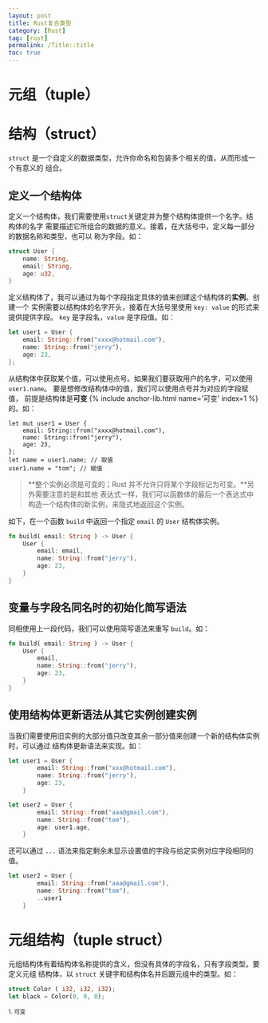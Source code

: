 ```yaml
---
layout: post
title: Rust复合类型
category: [Rust]
tag: [rust]
permalink: /Title::title
toc: true
---
```

# 元组（tuple）
# 结构（struct）
`struct` 是一个自定义的数据类型，允许你命名和包装多个相关的值，从而形成一个有意义的
组合。

## 定义一个结构体
定义一个结构体，我们需要使用`struct`关键定并为整个结构体提供一个名字。结构体的名字
需要描述它所组合的数据的意义。接着，在大括号中，定义每一部分的数据名称和类型，也可以
称为字段。如：

``` rust
struct User {
    name: String,
    email: String,
    age: u32,
}
```

定义结构体了，我可以通过为每个字段指定具体的值来创建这个结构体的**实例**。创建一个
实例需要以结构体的名字开头，接着在大括号里使用 `key: value` 的形式来提供提供字段。
`key` 是字段名，`value` 是字段值。如：

``` rust
let user1 = User {
    email: String::from("xxxx@hotmail.com"),
    name: String::from("jerry"),
    age: 23,
};
```

从结构体中获取某个值，可以使用点号。如果我们要获取用户的名字，可以使用 `user1.name`。
要是想修改结构体中的值，我们可以使用点号并为对应的字段赋值， 前提是结构体是**可变** {% include anchor-lib.html name='可变' index=1 %}
 的。如：

```
let mut user1 = User {
    email: String::from("xxxx@hotmail.com"),
    name: String::from("jerry"),
    age: 23,
};
let name = user1.name; // 取值
user1.name = "tom"; // 赋值
```

> **整个实例必须是可变的；Rust 并不允许只将某个字段标记为可变。**另外需要注意的是和其他
表达式一样，我们可以函数体的最后一个表达式中构造一个结构体的新实例，来隐式地返回这个实例。

如下，在一个函数 `build` 中返回一个指定 `email` 的 `User` 结构体实例。

``` rust
fn build( email: String ) -> User {
    User {
        email: email,
        name: String::from("jerry"),
        age: 23,
    }
}
```

## 变量与字段名同名时的初始化简写语法
同相使用上一段代码，我们可以使用简写语法来重写 `build`。如：

``` rust
fn build( email: String ) -> User {
    User {
        email,
        name: String::from("jerry"),
        age: 23,
    }
}
```

## 使用结构体更新语法从其它实例创建实例
当我们需要使用旧实例的大部分值只改变其余一部分值来创建一个新的结构体实例时，可以通过
结构体更新语法来实现。如：

``` rust
let user1 = User {
        email: String::from("xxx@hotmail.com"),
        name: String::from("jerry"),
        age: 23,
    }

let user2 = User {
        email: String::from("aaa@gmail.com"),
        name: String::from("tom"),
        age: user1.age,
    }
```

还可以通过 `...` 语法来指定剩余未显示设置值的字段与给定实例对应字段相同的值。

``` rust
let user2 = User {
        email: String::from("aaa@gmail.com"),
        name: String::from("tom"),
        ..user1
    }
```

# 元组结构（tuple struct）
元组结构体有着结构体名称提供的含义，但没有具体的字段名，只有字段类型。要定义元组
结构体，以 `struct` 关键字和结构体名并后跟元组中的类型。如：

``` rust
struct Color ( i32, i32, i32);
let black = Color(0, 0, 0);
```

<sub><a name="可变">1.</a> 可变</sub>